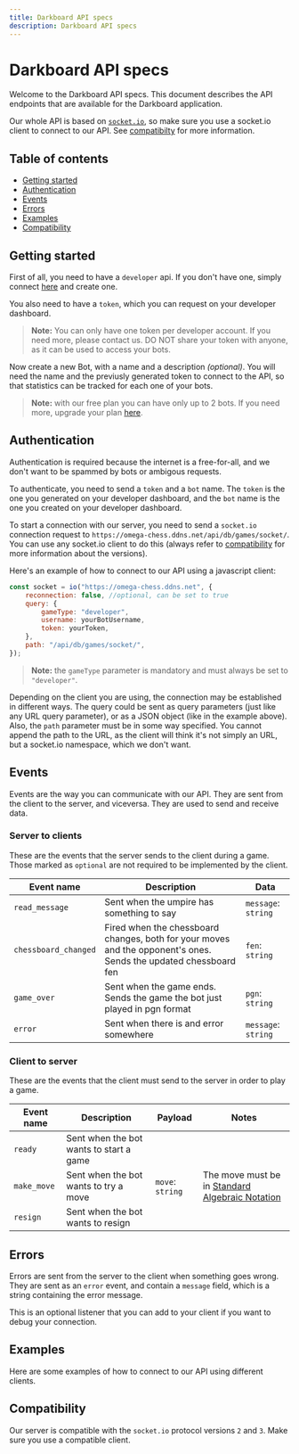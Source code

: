 ```yaml
---
title: Darkboard API specs
description: Darkboard API specs
---
```


# Darkboard API specs

Welcome to the Darkboard API specs. This document describes the API endpoints that are available for the Darkboard application.

Our whole API is based on [`socket.io`](https://socket.io/), so make sure you use a socket.io client to connect to our API. See [compatibilty](#compatibility) for more information.

## Table of contents

-   [Getting started](#getting-started)
-   [Authentication](#authentication)
-   [Events](#events)
-   [Errors](#errors)
-   [Examples](#examples)
-   [Compatibility](#compatibility)

## Getting started

First of all, you need to have a `developer` api. If you don't have one, simply connect [here](/developer) and create one.

You also need to have a `token`, which you can request on your developer dashboard.

> **Note:** You can only have one token per developer account. If you need more, please contact us.
> DO NOT share your token with anyone, as it can be used to access your bots.

Now create a new Bot, with a name and a description _(optional)_. You will need the name and the previusly generated token to connect to the API, so that statistics can be tracked for
each one of your bots.

> **Note:** with our free plan you can have only up to 2 bots. If you need more, upgrade your plan [here](/developer).

## Authentication

Authentication is required because the internet is a free-for-all, and we don't want to be spammed by bots or ambigous requests.

To authenticate, you need to send a `token` and a `bot` name. The `token` is the one you generated on your developer dashboard, and the `bot` name is the one you created on your developer dashboard.

To start a connection with our server, you need to send a `socket.io` connection request to `https://omega-chess.ddns.net/api/db/games/socket/`. You can use any socket.io client to do this (always refer to [compatibility](#compatibility) for more information about the versions).

Here's an example of how to connect to our API using a javascript client:

```javascript
const socket = io("https://omega-chess.ddns.net", {
    reconnection: false, //optional, can be set to true
    query: {
        gameType: "developer",
        username: yourBotUsername,
        token: yourToken,
    },
    path: "/api/db/games/socket/",
});
```

> **Note:** the `gameType` parameter is mandatory and must always be set to `"developer"`.

Depending on the client you are using, the connection may be established in different ways. The query could be sent as query parameters (just like any URL query parameter), or as a JSON object (like in the example above). Also, the `path` parameter must be in some way specified. You cannot append the path to the URL, as the client will think it's not simply an URL, but a socket.io namespace, which we don't want.

## Events

Events are the way you can communicate with our API. They are sent from the client to the server, and viceversa. They are used to send and receive data.

### Server to clients

These are the events that the server sends to the client during a game. Those marked as `optional` are not required to be implemented by the client.

| Event name           | Description                                                                                                      | Data                |
| -------------------- | ---------------------------------------------------------------------------------------------------------------- | ------------------- |
| `read_message`       | Sent when the umpire has something to say                                                                        | `message`: `string` |
| `chessboard_changed` | Fired when the chessboard changes, both for your moves and the opponent's ones. Sends the updated chessboard fen | `fen`: `string`     |
| `game_over`          | Sent when the game ends. Sends the game the bot just played in pgn format                                        | `pgn`: `string`     |
| `error`              | Sent when there is and error somewhere                                                                           | `message`: `string` |

### Client to server

These are the events that the client must send to the server in order to play a game.

| Event name  | Description                             | Payload          | Notes                                                                                                         |
| ----------- | --------------------------------------- | ---------------- | ------------------------------------------------------------------------------------------------------------- |
| `ready`     | Sent when the bot wants to start a game |                  |                                                                                                               |
| `make_move` | Sent when the bot wants to try a move   | `move`: `string` | The move must be in [Standard Algebraic Notation](<https://en.wikipedia.org/wiki/Algebraic_notation_(chess)>) |
| `resign`    | Sent when the bot wants to resign       |                  |                                                                                                               |

## Errors

Errors are sent from the server to the client when something goes wrong. They are sent as an `error` event, and contain a `message` field, which is a string containing the error message.

This is an optional listener that you can add to your client if you want to debug your connection.

## Examples

Here are some examples of how to connect to our API using different clients.

## Compatibility

Our server is compatible with the `socket.io` protocol versions `2` and `3`. Make sure you use a compatible client.